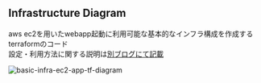 ## Infrastructure Diagram
aws ec2を用いたwebapp起動に利用可能な基本的なインフラ構成を作成するterraformのコード<br>
設定・利用方法に関する説明は[別ブログにて記載](https://zenn.dev/haggar/articles/07d42b04661541)

![basic-infra-ec2-app-tf-diagram](https://github.com/user-attachments/assets/fe58058b-10e7-4ab6-806e-1d879cde3a3e)
